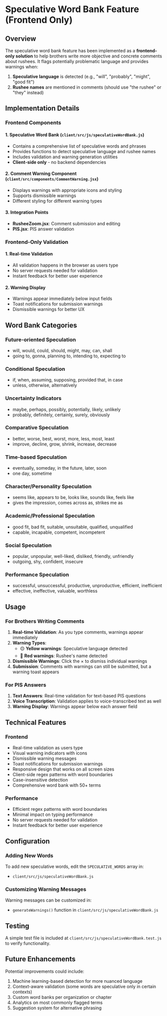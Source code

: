 # Speculative Word Bank Feature (Frontend Only)

## Overview

The speculative word bank feature has been implemented as a **frontend-only solution** to help brothers write more objective and concrete comments about rushees. It flags potentially problematic language and provides warnings when:

1. **Speculative language** is detected (e.g., "will", "probably", "might", "good fit")
2. **Rushee names** are mentioned in comments (should use "the rushee" or "they" instead)

## Implementation Details

### Frontend Components

#### 1. Speculative Word Bank (`client/src/js/speculativeWordBank.js`)
- Contains a comprehensive list of speculative words and phrases
- Provides functions to detect speculative language and rushee names
- Includes validation and warning generation utilities
- **Client-side only** - no backend dependencies

#### 2. Comment Warning Component (`client/src/components/CommentWarning.jsx`)
- Displays warnings with appropriate icons and styling
- Supports dismissible warnings
- Different styling for different warning types

#### 3. Integration Points
- **RusheeZoom.jsx**: Comment submission and editing
- **PIS.jsx**: PIS answer validation

### Frontend-Only Validation

#### 1. Real-time Validation
- All validation happens in the browser as users type
- No server requests needed for validation
- Instant feedback for better user experience

#### 2. Warning Display
- Warnings appear immediately below input fields
- Toast notifications for submission warnings
- Dismissible warnings for better UX

## Word Bank Categories

### Future-oriented Speculation
- will, would, could, should, might, may, can, shall
- going to, gonna, planning to, intending to, expecting to

### Conditional Speculation
- if, when, assuming, supposing, provided that, in case
- unless, otherwise, alternatively

### Uncertainty Indicators
- maybe, perhaps, possibly, potentially, likely, unlikely
- probably, definitely, certainly, surely, obviously

### Comparative Speculation
- better, worse, best, worst, more, less, most, least
- improve, decline, grow, shrink, increase, decrease

### Time-based Speculation
- eventually, someday, in the future, later, soon
- one day, sometime

### Character/Personality Speculation
- seems like, appears to be, looks like, sounds like, feels like
- gives the impression, comes across as, strikes me as

### Academic/Professional Speculation
- good fit, bad fit, suitable, unsuitable, qualified, unqualified
- capable, incapable, competent, incompetent

### Social Speculation
- popular, unpopular, well-liked, disliked, friendly, unfriendly
- outgoing, shy, confident, insecure

### Performance Speculation
- successful, unsuccessful, productive, unproductive, efficient, inefficient
- effective, ineffective, valuable, worthless

## Usage

### For Brothers Writing Comments

1. **Real-time Validation**: As you type comments, warnings appear immediately
2. **Warning Types**:
   - 🟡 **Yellow warnings**: Speculative language detected
   - 🔴 **Red warnings**: Rushee's name detected
3. **Dismissible Warnings**: Click the × to dismiss individual warnings
4. **Submission**: Comments with warnings can still be submitted, but a warning toast appears

### For PIS Answers

1. **Text Answers**: Real-time validation for text-based PIS questions
2. **Voice Transcription**: Validation applies to voice-transcribed text as well
3. **Warning Display**: Warnings appear below each answer field

## Technical Features

### Frontend
- Real-time validation as users type
- Visual warning indicators with icons
- Dismissible warning messages
- Toast notifications for submission warnings
- Responsive design that works on all screen sizes
- Client-side regex patterns with word boundaries
- Case-insensitive detection
- Comprehensive word bank with 50+ terms

### Performance
- Efficient regex patterns with word boundaries
- Minimal impact on typing performance
- No server requests needed for validation
- Instant feedback for better user experience

## Configuration

### Adding New Words
To add new speculative words, edit the `SPECULATIVE_WORDS` array in:
- `client/src/js/speculativeWordBank.js`

### Customizing Warning Messages
Warning messages can be customized in:
- `generateWarnings()` function in `client/src/js/speculativeWordBank.js`

## Testing

A simple test file is included at `client/src/js/speculativeWordBank.test.js` to verify functionality.

## Future Enhancements

Potential improvements could include:
1. Machine learning-based detection for more nuanced language
2. Context-aware validation (some words are speculative only in certain contexts)
3. Custom word banks per organization or chapter
4. Analytics on most commonly flagged terms
5. Suggestion system for alternative phrasing 